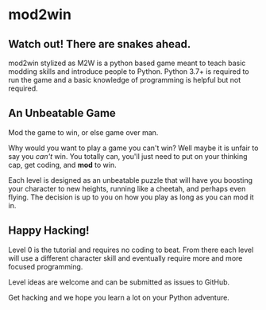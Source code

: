 mod2win
=

## Watch out! There are snakes ahead.

mod2win stylized as M2W is a python based game meant to teach basic modding skills and introduce people to Python.
Python 3.7+ is required to run the game and a basic knowledge of programming is helpful but not required.


## An Unbeatable Game

Mod the game to win, or else game over man.

Why would you want to play a game you can't win?
Well maybe it is unfair to say you _can't_ win. You totally can, you'll
just need to put on your thinking cap, get coding, and **mod** to win.

Each level is designed as an unbeatable puzzle that will have you boosting
 your character to new heights, running like a cheetah, and perhaps even flying.
 The decision is up to you on how you play as long as you can mod it in.
 

## Happy Hacking!

Level 0 is the tutorial and requires no coding to beat. From there each level
 will use a different character skill and eventually require more and more focused programming.
  
  Level ideas are welcome and can be submitted as issues to GitHub.
  
  Get hacking and we hope you learn a lot on your Python adventure.
